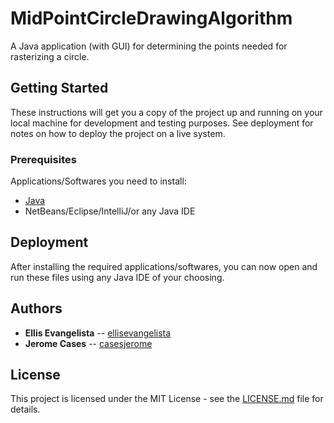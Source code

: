 # MidPointCircleDrawingAlgorithm
A Java application (with GUI) for determining the points needed for rasterizing a circle. 

## Getting Started
These instructions will get you a copy of the project up and running on your local machine for development and testing purposes. See deployment for notes on how to deploy the project on a live system.

### Prerequisites
Applications/Softwares you need to install:
* [Java](https://java.com/en/download/)
* NetBeans/Eclipse/IntelliJ/or any Java IDE

## Deployment
After installing the required applications/softwares, you can now open and run these files using any Java IDE of your choosing.

## Authors
* **Ellis Evangelista** -- [ellisevangelista](https://github.com/ellisevangelista)
* **Jerome Cases** -- [casesjerome](https://github.com/casesjerome)

## License
This project is licensed under the MIT License - see the [LICENSE.md](LICENSE.md) file for details.
